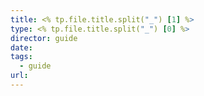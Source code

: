 ```yaml
---
title: <% tp.file.title.split("_") [1] %>
type: <% tp.file.title.split("_") [0] %>
director: guide
date:
tags:
  - guide
url:
---
```

